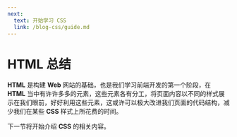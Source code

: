```yaml
---
next:
  text: 开始学习 CSS
  link: /blog-css/guide.md
---
```



# HTML 总结
**HTML** 是构建 **Web** 网站的基础，也是我们学习前端开发的第一个阶段，在 **HTML** 当中有许许多多的元素，这些元素各有分工，将页面内容以不同的样式展示在我们眼前，好好利用这些元素，这或许可以极大改进我们页面的代码结构，减少我们在某些 **CSS** 样式上所花费的时间。

下一节将开始介绍 **CSS** 的相关内容。